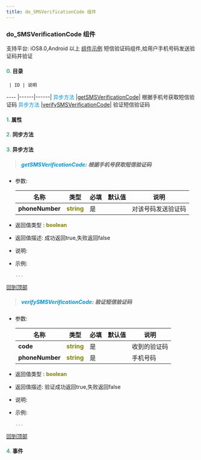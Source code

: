 ```yaml
---
title: do_SMSVerificationCode 组件
---
```


### do_SMSVerificationCode 组件

 支持平台: iOS8.0,Android 以上
 [组件示例](https://github.com/do-api/docs-example/tree/master/source/view/do_SMSVerificationCode)
 短信验证码组件,给用户手机号码发送验证码并验证

#### <font color ='#40A977'>**0.**</font> 目录

     | ID | 说明
---- |------|------|
<font color ='#0092db'>异步方法</font>  |[getSMSVerificationCode](#getSMSVerificationCode)| 根据手机号获取短信验证码
<font color ='#0092db'>异步方法</font>  |[verifySMSVerificationCode](#verifySMSVerificationCode)| 验证短信验证码

#### <font color ='#40A977'>**1.**</font> 属性

#### <font color ='#40A977'>**2.**</font> 同步方法

#### <font color ='#40A977'>**3.**</font> 异步方法

>##### <span id=getSMSVerificationCode><font color ='#0092db'>**getSMSVerificationCode**</font></span>: 根据手机号获取短信验证码

- 参数:

  名称 | 类型 |必填|默认值|说明
  ---- |-------------  |--------------|--------|------
  **phoneNumber** |<font color ='#808000'>**string**</font> | 是 | |对该号码发送验证码
- 返回值类型 : <font color ='#808000'>**boolean**</font>
- 返回值描述: 成功返回true,失败返回false
- 说明: 
- 示例:

  ```javascript
  ...

  ```

[回到顶部](#top)

>##### <span id=verifySMSVerificationCode><font color ='#0092db'>**verifySMSVerificationCode**</font></span>: 验证短信验证码

- 参数:

  名称 | 类型 |必填|默认值|说明
  ---- |-------------  |--------------|--------|------
  **code** |<font color ='#808000'>**string**</font> | 是 | |收到的验证码
  **phoneNumber** |<font color ='#808000'>**string**</font> | 是 | |手机号码
- 返回值类型 : <font color ='#808000'>**boolean**</font>
- 返回值描述: 验证成功返回true,失败返回false
- 说明: 
- 示例:

  ```javascript
  ...

  ```

[回到顶部](#top)


#### <font color ='#40A977'>**4.**</font> 事件


